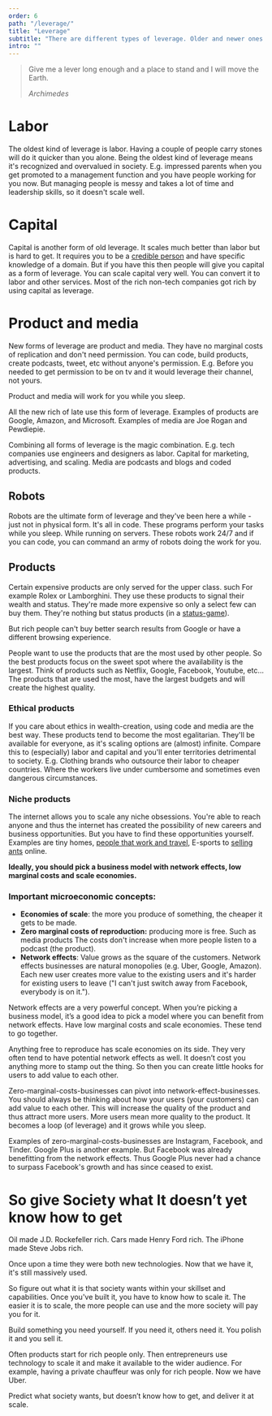 ```yaml
---
order: 6
path: "/leverage/"
title: "Leverage"
subtitle: "There are different types of leverage. Older and newer ones:"
intro: ""
---
```


> Give me a lever long enough and a place to stand and I will move the Earth. 
> 
> <cite>Archimedes</cite>

# Labor

The oldest kind of leverage is labor. Having a couple of people carry stones will do it quicker than you alone. Being the oldest kind of leverage means it's recognized and overvalued in society. E.g. impressed parents when you get promoted to a management function and you have people working for you now. But managing people is messy and takes a lot of time and leadership skills, so it doesn't scale well.

# Capital

Capital is another form of old leverage. It scales much better than labor but is hard to get. It requires you to be a [credible person](/accountability) and have specific knowledge of a domain. But if you have this then people will give you capital as a form of leverage. You can scale capital very well. You can convert it to labor and other services. Most of the rich non-tech companies got rich by using capital as leverage.

# Product and media

New forms of leverage are product and media. They have no marginal costs of replication and don't need permission. You can code, build products, create podcasts, tweet, etc without anyone's permission. E.g. Before you needed to get permission to be on tv and it would leverage their channel, not yours.

Product and media will work for you while you sleep.

All the new rich of late use this form of leverage. Examples of products are Google, Amazon, and Microsoft. Examples of media are Joe Rogan and Pewdiepie.

Combining all forms of leverage is the magic combination. E.g. tech companies use engineers and designers as labor. Capital for marketing, advertising, and scaling. Media are podcasts and blogs and coded products.

## Robots

Robots are the ultimate form of leverage and they've been here a while - just not in physical form. It's all in code. These programs perform your tasks while you sleep. While running on servers. These robots work 24/7 and if you can code, you can command an army of robots doing the work for you.

## Products

Certain expensive products are only served for the upper class. such For example Rolex or Lamborghini. They use these products to signal their wealth and status. They're made more expensive so only a select few can buy them. They're nothing but status products (in a [status-game](/what-is-wealth-and-why/)).

But rich people can't buy better search results from Google or have a different browsing experience.

People want to use the products that are the most used by other people. So the best products focus on the sweet spot where the availability is the largest. Think of products such as Netflix, Google, Facebook, Youtube, etc... The products that are used the most, have the largest budgets and will create the highest quality.

### Ethical products

If you care about ethics in wealth-creation, using code and media are the best way. These products tend to become the most egalitarian. They'll be available for everyone, as it's scaling options are (almost) infinite. Compare this to (especially) labor and capital and you'll enter territories detrimental to society. E.g. Clothing brands who outsource their labor to cheaper countries. Where the workers live under cumbersome and sometimes even dangerous circumstances.

### Niche products

The internet allows you to scale any niche obsessions. You're able to reach anyone and thus the internet has created the possibility of new careers and business opportunities. But you have to find these opportunities yourself. Examples are tiny homes, [people that work and travel](http://nomadlist.com), E-sports to [selling ants](https://www.antstore.net/shop/en/advanced_search_result.php?categories_id=0&keywords=Atta+cephalotes&inc_subcat=1) online.

**Ideally, you should pick a business model with network effects, low marginal costs and scale economies.**

### Important microeconomic concepts:

- **Economies of scale**: the more you produce of something, the cheaper it gets to be made.
- **Zero marginal costs of reproduction:** producing more is free. Such as media products The costs don't increase when more people listen to a podcast (the product).
- **Network effects**: Value grows as the square of the customers. Network effects businesses are natural monopolies (e.g. Uber, Google, Amazon). Each new user creates more value to the existing users and it's harder for existing users to leave ("I can't just switch away from Facebook, everybody is on it.").

Network effects are a very powerful concept. When you’re picking a business model, it’s a good idea to pick a model where you can benefit from network effects. Have low marginal costs and scale economies. These tend to go together.

Anything free to reproduce has scale economies on its side. They very often tend to have potential network effects as well. It doesn’t cost you anything more to stamp out the thing. So then you can create little hooks for users to add value to each other.

Zero-marginal-costs-businesses can pivot into network-effect-businesses. You should always be thinking about how your users (your customers) can add value to each other. This will increase the quality of the product and thus attract more users. More users mean more quality to the product. It becomes a loop (of leverage) and it grows while you sleep.

Examples of zero-marginal-costs-businesses are Instagram, Facebook, and Tinder. Google Plus is another example. But Facebook was already benefitting from the network effects. Thus Google Plus never had a chance to surpass Facebook's growth and has since ceased to exist.

# So give Society what It doesn’t yet know how to get

Oil made J.D. Rockefeller rich. Cars made Henry Ford rich. The iPhone made Steve Jobs rich.

Once upon a time they were both new technologies. Now that we have it, it's still massively used.

So figure out what it is that society wants within your skillset and capabilities. Once you've built it, you have to know how to scale it. The easier it is to scale, the more people can use and the more society will pay you for it.

Build something you need yourself. If you need it, others need it. You polish it and you sell it.

Often products start for rich people only. Then entrepreneurs use technology to scale it and make it available to the wider audience. For example, having a private chauffeur was only for rich people. Now we have Uber.

Predict what society wants, but doesn’t know how to get, and deliver it at scale.